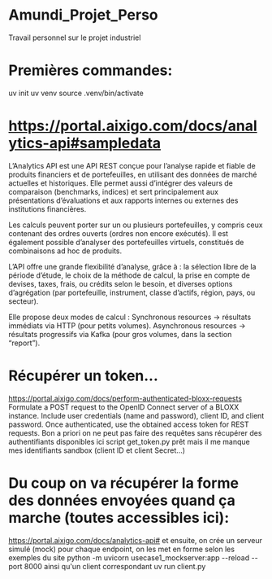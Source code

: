 # Amundi_Projet_Perso
Travail personnel sur le projet industriel

# Premières commandes:
uv init
uv venv
source .venv/bin/activate

# https://portal.aixigo.com/docs/analytics-api#sampledata
L’Analytics API est une API REST conçue pour l’analyse rapide et fiable de produits financiers et de portefeuilles, en utilisant des données de marché actuelles et historiques.
Elle permet aussi d’intégrer des valeurs de comparaison (benchmarks, indices) et sert principalement aux présentations d’évaluations et aux rapports internes ou externes des institutions financières.

Les calculs peuvent porter sur un ou plusieurs portefeuilles, y compris ceux contenant des ordres ouverts (ordres non encore exécutés).
Il est également possible d’analyser des portefeuilles virtuels, constitués de combinaisons ad hoc de produits.

L’API offre une grande flexibilité d’analyse, grâce à :
la sélection libre de la période d’étude,
le choix de la méthode de calcul,
la prise en compte de devises, taxes, frais, ou crédits selon le besoin,
et diverses options d’agrégation (par portefeuille, instrument, classe d’actifs, région, pays, ou secteur).

Elle propose deux modes de calcul :
Synchronous resources → résultats immédiats via HTTP (pour petits volumes).
Asynchronous resources → résultats progressifs via Kafka (pour gros volumes, dans la section “report”).

# Récupérer un token...
https://portal.aixigo.com/docs/perform-authenticated-bloxx-requests
    Formulate a POST request to the OpenID Connect server of a BLOXX instance.
    Include user credentials (name and password), client ID, and client password.
    Once authenticated, use the obtained access token for REST requests.
Bon a priori on ne peut pas faire des requêtes sans récupérer des authentifiants disponibles ici
script get_token.py prêt mais il me manque mes identifiants sandbox (client ID et client Secret...)

# Du coup on va récupérer la forme des données envoyées quand ça marche (toutes accessibles ici):
https://portal.aixigo.com/docs/analytics-api#
    et ensuite, on crée un serveur simulé (mock)
        pour chaque endpoint, on les met en forme selon les exemples du site
        python -m uvicorn usecase1_mockserver:app --reload --port 8000
    ainsi qu'un client correspondant
        uv run client.py